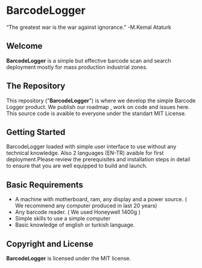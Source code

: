 # BarcodeLogger

“The greatest war is the war against ignorance.” -M.Kemal Ataturk

## Welcome
**BarcodeLogger** is a simple but effective barcode scan and search deployment mostly for mass production industrial zones.

## The Repository
This repository ("**BarcodeLogger**") is where we develop the simple Barcode Logger product. We publish our roadmap , work on code and issues here. This source code is avaible to everyone under the standart MIT License.

## Getting Started
BarcodeLogger loaded with simple user interface to use without any technical knowledge. Also 2 languages (EN-TR) avaible for first deployment.Please review the prerequisites and installation steps in detail to ensure that you are well equipped to build and launch.

## Basic Requirements
*	A machine with motherboard, ram, any display and a power source. ( We recommend any computer produced in last 20 years)
*	Any barcode reader. ( We used Honeywell 1400g )
*	Simple skills to use a simple computer 
*	Basic knowledge of english or turkish language.

## Copyright and License
**BarcodeLogger** is licensed under the MIT license.
